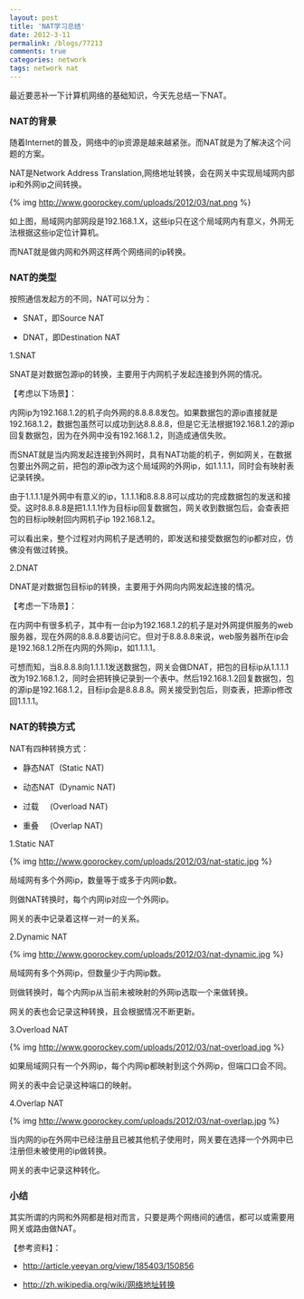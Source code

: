 ```yaml
---
layout: post
title: 'NAT学习总结'
date: 2012-3-11
permalink: /blogs/77213
comments: true
categories: network
tags: network nat
---
```


最近要恶补一下计算机网络的基础知识，今天先总结一下NAT。

### NAT的背景

随着Internet的普及，网络中的ip资源是越来越紧张。而NAT就是为了解决这个问题的方案。

NAT是Network Address Translation,网络地址转换，会在网关中实现局域网内部ip和外网ip之间转换。

{% img http://www.goorockey.com/uploads/2012/03/nat.png %}

如上图，局域网内部网段是192.168.1.X，这些ip只在这个局域网内有意义，外网无法根据这些ip定位计算机。

而NAT就是做内网和外网这样两个网络间的ip转换。

<!-- more -->

### NAT的类型

按照通信发起方的不同，NAT可以分为：

- SNAT，即Source NAT

- DNAT，即Destination NAT

1.SNAT

SNAT是对数据包源ip的转换，主要用于内网机子发起连接到外网的情况。

【考虑以下场景】：

内网ip为192.168.1.2的机子向外网的8.8.8.8发包。如果数据包的源ip直接就是192.168.1.2，数据包虽然可以成功到达8.8.8.8，但是它无法根据192.168.1.2的源ip回复数据包，因为在外网中没有192.168.1.2，则造成通信失败。

而SNAT就是当内网发起连接到外网时，具有NAT功能的机子，例如网关，在数据包要出外网之前，把包的源ip改为这个局域网的外网ip，如1.1.1.1，同时会有映射表记录转换。

由于1.1.1.1是外网中有意义的ip，1.1.1.1和8.8.8.8可以成功的完成数据包的发送和接受。这时8.8.8.8是把1.1.1.1作为目标ip回复数据包，网关收到数据包后，会查表把包的目标ip映射回内网机子ip 192.168.1.2。

可以看出来，整个过程对内网机子是透明的，即发送和接受数据包的ip都对应，仿佛没有做过转换。

2.DNAT

DNAT是对数据包目标ip的转换，主要用于外网向内网发起连接的情况。

【考虑一下场景】：

在内网中有很多机子，其中有一台ip为192.168.1.2的机子是对外网提供服务的web服务器，现在外网的8.8.8.8要访问它。但对于8.8.8.8来说，web服务器所在ip会是192.168.1.2所在内网的外网ip，如1.1.1.1。

可想而知，当8.8.8.8向1.1.1.1发送数据包，网关会做DNAT，把包的目标ip从1.1.1.1改为192.168.1.2，同时会把转换记录到一个表中。然后192.168.1.2回复数据包，包的源ip是192.168.1.2，目标ip会是8.8.8.8。网关接受到包后，则查表，把源ip修改回1.1.1.1。

### NAT的转换方式

NAT有四种转换方式：

- 静态NAT  (Static NAT)

- 动态NAT  (Dynamic NAT)

- 过载     (Overload NAT)

- 重叠     (Overlap NAT)

1.Static NAT

{% img http://www.goorockey.com/uploads/2012/03/nat-static.jpg %}

局域网有多个外网ip，数量等于或多于内网ip数。

则做NAT转换时，每个内网ip对应一个外网ip。

网关的表中记录着这样一对一的关系。

2.Dynamic NAT

{% img  http://www.goorockey.com/uploads/2012/03/nat-dynamic.jpg %}

局域网有多个外网ip，但数量少于内网ip数。

则做转换时，每个内网ip从当前未被映射的外网ip选取一个来做转换。

网关的表也会记录这种转换，且会根据情况不断更新。

3.Overload NAT

{% img http://www.goorockey.com/uploads/2012/03/nat-overload.jpg %}

如果局域网只有一个外网ip，每个内网ip都映射到这个外网ip，但端口口会不同。

网关的表中会记录这种端口的映射。

4.Overlap NAT

{% img http://www.goorockey.com/uploads/2012/03/nat-overlap.jpg %}

当内网的ip在外网中已经注册且已被其他机子使用时，网关要在选择一个外网中已注册但未被使用的ip做转换。

网关的表中记录这种转化。

### 小结

其实所谓的内网和外网都是相对而言，只要是两个网络间的通信，都可以或需要用网关或路由做NAT。

【参考资料】：

- <http://article.yeeyan.org/view/185403/150856>

- <http://zh.wikipedia.org/wiki/网络地址转换>
